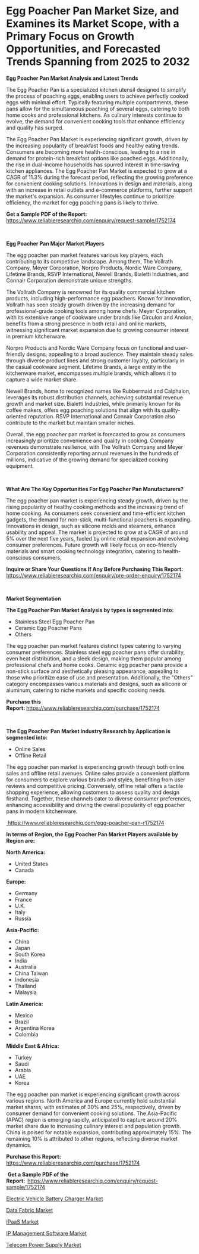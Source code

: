 <p><h1>Egg Poacher Pan Market Size, and Examines its Market Scope, with a Primary Focus on Growth Opportunities, and Forecasted Trends Spanning from 2025 to 2032</h1></p><p><strong>Egg Poacher Pan Market Analysis and Latest Trends</strong></p>
<p><p>The Egg Poacher Pan is a specialized kitchen utensil designed to simplify the process of poaching eggs, enabling users to achieve perfectly cooked eggs with minimal effort. Typically featuring multiple compartments, these pans allow for the simultaneous poaching of several eggs, catering to both home cooks and professional kitchens. As culinary interests continue to evolve, the demand for convenient cooking tools that enhance efficiency and quality has surged.</p><p>The Egg Poacher Pan Market is experiencing significant growth, driven by the increasing popularity of breakfast foods and healthy eating trends. Consumers are becoming more health-conscious, leading to a rise in demand for protein-rich breakfast options like poached eggs. Additionally, the rise in dual-income households has spurred interest in time-saving kitchen appliances. The Egg Poacher Pan Market is expected to grow at a CAGR of 11.3% during the forecast period, reflecting the growing preference for convenient cooking solutions. Innovations in design and materials, along with an increase in retail outlets and e-commerce platforms, further support the market's expansion. As consumer lifestyles continue to prioritize efficiency, the market for egg poaching pans is likely to thrive.</p></p>
<p><strong>Get a Sample PDF of the Report:&nbsp;</strong> <a href="https://www.reliableresearchiq.com/enquiry/request-sample/1752174?utm_campaign=1870&utm_medium=2&utm_source=Github&utm_content=ia&utm_term=06032025&utm_id=egg-poacher-pan">https://www.reliableresearchiq.com/enquiry/request-sample/1752174</a></p>
<p>&nbsp;</p>
<p><strong>Egg Poacher Pan Major Market Players</strong></p>
<p><p>The egg poacher pan market features various key players, each contributing to its competitive landscape. Among them, The Vollrath Company, Meyer Corporation, Norpro Products, Nordic Ware Company, Lifetime Brands, RSVP International, Newell Brands, Bialetti Industries, and Connair Corporation demonstrate unique strengths.</p><p>The Vollrath Company is renowned for its quality commercial kitchen products, including high-performance egg poachers. Known for innovation, Vollrath has seen steady growth driven by the increasing demand for professional-grade cooking tools among home chefs. Meyer Corporation, with its extensive range of cookware under brands like Circulon and Anolon, benefits from a strong presence in both retail and online markets, witnessing significant market expansion due to growing consumer interest in premium kitchenware.</p><p>Norpro Products and Nordic Ware Company focus on functional and user-friendly designs, appealing to a broad audience. They maintain steady sales through diverse product lines and strong customer loyalty, particularly in the casual cookware segment. Lifetime Brands, a large entity in the kitchenware market, encompasses multiple brands, which allows it to capture a wide market share.</p><p>Newell Brands, home to recognized names like Rubbermaid and Calphalon, leverages its robust distribution channels, achieving substantial revenue growth and market size. Bialetti Industries, while primarily known for its coffee makers, offers egg poaching solutions that align with its quality-oriented reputation. RSVP International and Connair Corporation also contribute to the market but maintain smaller niches.</p><p>Overall, the egg poacher pan market is forecasted to grow as consumers increasingly prioritize convenience and quality in cooking. Company revenues demonstrate resilience, with The Vollrath Company and Meyer Corporation consistently reporting annual revenues in the hundreds of millions, indicative of the growing demand for specialized cooking equipment.</p></p>
<p>&nbsp;</p>
<p><strong>What Are The Key Opportunities For Egg Poacher Pan Manufacturers?</strong></p>
<p><p>The egg poacher pan market is experiencing steady growth, driven by the rising popularity of healthy cooking methods and the increasing trend of home cooking. As consumers seek convenient and time-efficient kitchen gadgets, the demand for non-stick, multi-functional poachers is expanding. Innovations in design, such as silicone molds and steamers, enhance usability and appeal. The market is projected to grow at a CAGR of around 5% over the next five years, fueled by online retail expansion and evolving consumer preferences. Future growth will likely focus on eco-friendly materials and smart cooking technology integration, catering to health-conscious consumers.</p></p>
<p><strong>Inquire or Share Your Questions If Any Before Purchasing This Report:</strong> <a href="https://www.reliableresearchiq.com/enquiry/pre-order-enquiry/1752174?utm_campaign=1870&utm_medium=2&utm_source=Github&utm_content=ia&utm_term=06032025&utm_id=egg-poacher-pan">https://www.reliableresearchiq.com/enquiry/pre-order-enquiry/1752174</a></p>
<p>&nbsp;</p>
<p><strong>Market Segmentation</strong></p>
<p><strong>The Egg Poacher Pan Market Analysis by types is segmented into:</strong></p>
<p><ul><li>Stainless Steel Egg Poacher Pan</li><li>Ceramic Egg Poacher Pans</li><li>Others</li></ul></p>
<p><p>The egg poacher pan market features distinct types catering to varying consumer preferences. Stainless steel egg poacher pans offer durability, even heat distribution, and a sleek design, making them popular among professional chefs and home cooks. Ceramic egg poacher pans provide a non-stick surface and aesthetically pleasing appearance, appealing to those who prioritize ease of use and presentation. Additionally, the "Others" category encompasses various materials and designs, such as silicone or aluminum, catering to niche markets and specific cooking needs.</p></p>
<p><strong>Purchase this Report:&nbsp;</strong><a href="https://www.reliableresearchiq.com/purchase/1752174?utm_campaign=1870&utm_medium=2&utm_source=Github&utm_content=ia&utm_term=06032025&utm_id=egg-poacher-pan">https://www.reliableresearchiq.com/purchase/1752174</a></p>
<p>&nbsp;</p>
<p><strong>The Egg Poacher Pan Market Industry Research by Application is segmented into:</strong></p>
<p><ul><li>Online Sales</li><li>Offline Retail</li></ul></p>
<p><p>The egg poacher pan market is experiencing growth through both online sales and offline retail avenues. Online sales provide a convenient platform for consumers to explore various brands and styles, benefiting from user reviews and competitive pricing. Conversely, offline retail offers a tactile shopping experience, allowing customers to assess quality and design firsthand. Together, these channels cater to diverse consumer preferences, enhancing accessibility and driving the overall popularity of egg poacher pans in modern kitchenware.</p></p>
<p><a href="https://www.reliableresearchiq.com/egg-poacher-pan-r1752174?utm_campaign=1870&utm_medium=2&utm_source=Github&utm_content=ia&utm_term=06032025&utm_id=egg-poacher-pan">&nbsp;https://www.reliableresearchiq.com/egg-poacher-pan-r1752174</a></p>
<p><strong>In terms of Region, the Egg Poacher Pan Market Players available by Region are:</strong></p>
<p>
    <p> <strong> North America: </strong>
        <ul>
            <li>United States</li>
            <li>Canada</li>
        </ul>
        </p> 
    <p> <strong> Europe: </strong>
        <ul>
            <li>Germany</li>
            <li>France</li>
            <li>U.K.</li>
            <li>Italy</li>
            <li>Russia</li>
        </ul>
        </p> 
    <p> <strong> Asia-Pacific: </strong>
        <ul>
            <li>China</li>
            <li>Japan</li>
            <li>South Korea</li>
            <li>India</li>
            <li>Australia</li>
            <li>China Taiwan</li>
            <li>Indonesia</li>
            <li>Thailand</li>
            <li>Malaysia</li>
        </ul>
        </p> 
    <p> <strong> Latin America: </strong>
        <ul>
            <li>Mexico</li>
            <li>Brazil</li>
            <li>Argentina Korea</li>
            <li>Colombia</li>
        </ul>
        </p> 
    <p> <strong> Middle East & Africa: </strong>
        <ul>
            <li>Turkey</li>
            <li>Saudi</li>
            <li>Arabia</li>
            <li>UAE</li>
            <li>Korea</li>
        </ul>
    </p>
    </p>
<p><p>The egg poacher pan market is experiencing significant growth across various regions. North America and Europe currently hold substantial market shares, with estimates of 30% and 25%, respectively, driven by consumer demand for convenient cooking solutions. The Asia-Pacific (APAC) region is emerging rapidly, anticipated to capture around 20% market share due to increasing culinary interest and population growth. China is poised for notable expansion, contributing approximately 15%. The remaining 10% is attributed to other regions, reflecting diverse market dynamics.</p></p>
<p><strong>Purchase this Report: </strong><a href="https://www.reliableresearchiq.com/purchase/1752174?utm_campaign=1870&utm_medium=2&utm_source=Github&utm_content=ia&utm_term=06032025&utm_id=egg-poacher-pan">https://www.reliableresearchiq.com/purchase/1752174</a></p>
<p>&nbsp;<strong>Get a Sample PDF of the Report:&nbsp;&nbsp;</strong><a href="https://www.reliableresearchiq.com/enquiry/request-sample/1752174?utm_campaign=1870&utm_medium=2&utm_source=Github&utm_content=ia&utm_term=06032025&utm_id=egg-poacher-pan">https://www.reliableresearchiq.com/enquiry/request-sample/1752174</a></p>
<p><strong></strong></p>
<p><p><a href="https://github.com/alrogikrosa/Market-Research-Report-List-1/blob/main/electric-vehicle-battery-charger-market.md?utm_campaign=1870&utm_medium=2&utm_source=Github&utm_content=ia&utm_term=06032025&utm_id=egg-poacher-pan">Electric Vehicle Battery Charger Market</a></p><p><a href="https://github.com/evraltandre36/Market-Research-Report-List-1/blob/main/data-fabric-market.md?utm_campaign=1870&utm_medium=2&utm_source=Github&utm_content=ia&utm_term=06032025&utm_id=egg-poacher-pan">Data Fabric Market</a></p><p><a href="https://github.com/borknyberg/Market-Research-Report-List-1/blob/main/ipaas-market.md?utm_campaign=1870&utm_medium=2&utm_source=Github&utm_content=ia&utm_term=06032025&utm_id=egg-poacher-pan">IPaaS Market</a></p><p><a href="https://github.com/cavushjla/Market-Research-Report-List-1/blob/main/ip-management-software-market.md?utm_campaign=1870&utm_medium=2&utm_source=Github&utm_content=ia&utm_term=06032025&utm_id=egg-poacher-pan">IP Management Software Market</a></p><p><a href="https://github.com/coricnzati/Market-Research-Report-List-1/blob/main/telecom-power-supply-market.md?utm_campaign=1870&utm_medium=2&utm_source=Github&utm_content=ia&utm_term=06032025&utm_id=egg-poacher-pan">Telecom Power Supply Market</a></p></p>